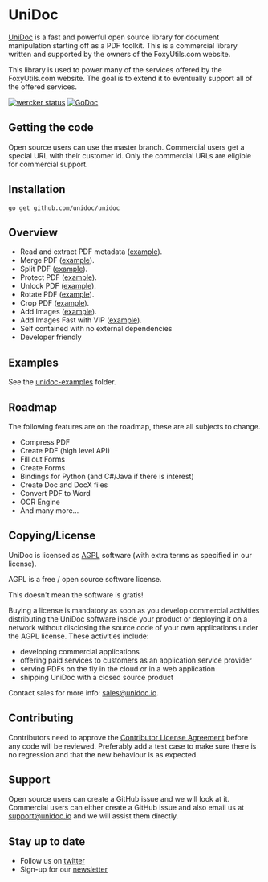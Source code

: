 # UniDoc

[UniDoc](http://unidoc.io) is a fast and powerful open source library for document manipulation starting off as a PDF
toolkit. This is a commercial library written and supported by the owners
of the FoxyUtils.com website.

This library is used to power many of the services offered by the FoxyUtils.com website. The goal is to extend it to
eventually support all of the offered services.

[![wercker status](https://app.wercker.com/status/22b50db125a6d376080f3f0c80d085fa/s/master "wercker status")](https://app.wercker.com/project/bykey/22b50db125a6d376080f3f0c80d085fa)
[![GoDoc](https://godoc.org/github.com/unidoc/unidoc?status.svg)](https://godoc.org/github.com/unidoc/unidoc)

## Getting the code

Open source users can use the master branch.
Commercial users get a special URL with their customer id. Only the commercial URLs are eligible for commercial support.

## Installation
~~~
go get github.com/unidoc/unidoc
~~~

## Overview

 * Read and extract PDF metadata ([example](https://github.com/unidoc/unidoc-examples/blob/master/pdf/pdf_extract_metadata.go)).
 * Merge PDF ([example](https://github.com/unidoc/unidoc-examples/blob/master/pdf/pdf_merge.go)).
 * Split PDF ([example](https://github.com/unidoc/unidoc-examples/blob/master/pdf/pdf_split.go)).
 * Protect PDF ([example](https://github.com/unidoc/unidoc-examples/blob/master/pdf/pdf_protect.go)).
 * Unlock PDF ([example](https://github.com/unidoc/unidoc-examples/blob/master/pdf/pdf_unlock.go)).
 * Rotate PDF ([example](https://github.com/unidoc/unidoc-examples/blob/master/pdf/pdf_rotate.go)).
 * Crop PDF ([example](https://github.com/unidoc/unidoc-examples/blob/master/pdf/pdf_crop.go)).
 * Add Images ([example](https://github.com/unidoc/unidoc-examples/blob/master/pdf/pdf_add_images.go)).
 * Add Images Fast with VIP ([example](https://github.com/unidoc/unidoc-examples/blob/master/pdf/pdf_add_images_fast.go)).
 * Self contained with no external dependencies
 * Developer friendly

## Examples

See the [unidoc-examples](https://github.com/unidoc/unidoc-examples/tree/master) folder.

## Roadmap

The following features are on the roadmap, these are all subjects to change.

 * Compress PDF
 * Create PDF (high level API)
 * Fill out Forms
 * Create Forms
 * Bindings for Python (and C#/Java if there is interest)
 * Create Doc and DocX files
 * Convert PDF to Word
 * OCR Engine
 * And many more...

## Copying/License

UniDoc is licensed as [AGPL][agpl] software (with extra terms as specified in our license).

AGPL is a free / open source software license.

This doesn't mean the software is gratis!

Buying a license is mandatory as soon as you develop commercial activities
distributing the UniDoc software inside your product or deploying it on a network
without disclosing the source code of your own applications under the AGPL license.
These activities include:

 * developing commercial applications
 * offering paid services to customers as an application service provider
 * serving PDFs on the fly in the cloud or in a web application
 * shipping UniDoc with a closed source product

Contact sales for more info: sales@unidoc.io.

## Contributing

Contributors need to approve the [Contributor License Agreement](https://docs.google.com/a/owlglobal.io/forms/d/1PfTjEAi67-x0JOTU45SDonJnWy1fWB_J1aopGss34bY/viewform) before any code will be reviewed. Preferably add a test case to make sure there is no regression and that the new behaviour is as expected.

## Support

Open source users can create a GitHub issue and we will look at it. Commercial users can either create a GitHub issue and also email us at support@unidoc.io and we will assist them directly.

## Stay up to date

* Follow us on [twitter](https://twitter.com/unidoclib)
* Sign-up for our [newsletter](http://eepurl.com/b9Idt9)

[agpl]: LICENSE.md
[contributing]: CONTRIBUTING.md
